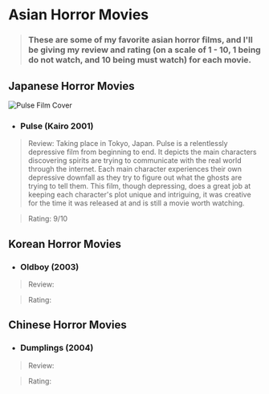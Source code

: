 # Asian Horror Movies

> ### These are some of my favorite asian horror films, and I'll be giving my review and rating (on a scale of 1 - 10, 1 being do not watch, and 10 being must watch) for each movie.

## Japanese Horror Movies

![Pulse Film Cover](/workspaces/horror-movies-blog/src/images/Kairo_Japanese_film_poster.jpg)

- ### Pulse (Kairo 2001)

> Review: Taking place in Tokyo, Japan. Pulse is a relentlessly depressive film from beginning to end. It depicts the main characters discovering spirits are trying to communicate with the real world through the internet. Each main character experiences their own depressive downfall as they try to figure out what the ghosts are trying to tell them. This film, though depressing, does a great job at keeping each character's plot unique and intriguing, it was creative for the time it was released at and is still a movie worth watching.

> Rating: 9/10

## Korean Horror Movies

- ### Oldboy (2003)

> Review:

> Rating:

## Chinese Horror Movies

- ### Dumplings (2004)

> Review: 

> Rating: 